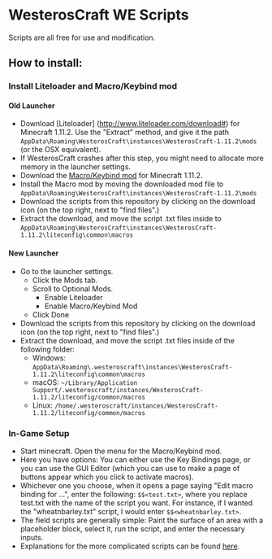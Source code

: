 # WesterosCraft WE Scripts

Scripts are all free for use and modification.

## How to install:

### Install Liteloader and Macro/Keybind mod

#### Old Launcher

* Download [Liteloader] (http://www.liteloader.com/download#) for Minecraft 1.11.2. Use the "Extract" method, and give it the path `AppData\Roaming\WesterosCraft\instances\WesterosCraft-1.11.2\mods` (or the OSX equivalent).
* If WesterosCraft crashes after this step, you might need to allocate more memory in the launcher settings.
* Download the [Macro/Keybind mod](http://www.minecraftforum.net/forums/mapping-and-modding/minecraft-mods/1275039-macro-keybind-mod-1-11-2-version-available) for Minecraft 1.11.2.
* Install the Macro mod by moving the downloaded mod file to `AppData\Roaming\WesterosCraft\instances\WesterosCraft-1.11.2\mods`
* Download the scripts from this repository by clicking on the download icon (on the top right, next to "find files".)
* Extract the download, and move the script .txt files inside to `AppData\Roaming\WesterosCraft\instances\WesterosCraft-1.11.2\liteconfig\common\macros`

#### New Launcher

* Go to the launcher settings.
  * Click the Mods tab.
  * Scroll to Optional Mods.
      * Enable Liteloader
      * Enable Macro/Keybind Mod
  * Click Done
* Download the scripts from this repository by clicking on the download icon (on the top right, next to "find files".)
* Extract the download, and move the script .txt files inside of the following folder:
  * Windows: `AppData\Roaming\.westeroscraft\instances\WesterosCraft-1.11.2\liteconfig\common\macros`
  * macOS: `~/Library/Application Support/.westeroscraft/instances/WesterosCraft-1.11.2/liteconfig/common/macros`
  * Linux: `/home/.westeroscraft/instances/WesterosCraft-1.11.2/liteconfig/common/macros`

### In-Game Setup

* Start minecraft. Open the menu for the Macro/Keybind mod.
* Here you have options: You can either use the Key Bindings page, or you can use the GUI Editor (which you can use to make a page of buttons appear which you click to activate macros).
* Whichever one you choose, when it opens a page saying "Edit macro binding for ...", enter the following: `$$<test.txt>`, where you replace test.txt with the name of the script you want. For instance, if I wanted the "wheatnbarley.txt" script, I would enter `$$<wheatnbarley.txt>`.
* The field scripts are generally simple: Paint the surface of an area with a placeholder block, select it, run the script, and enter the necessary inputs.
* Explanations for the more complicated scripts can be found [here](http://westeroscraft.wikia.com/wiki/Terraforming_Guide).